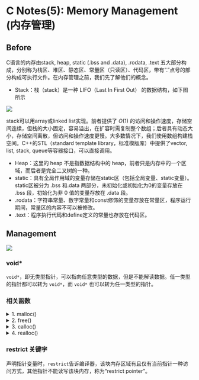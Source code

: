 # C Notes(5): Memory Management (内存管理)

## Before 

C语言的内存由stack, heap, static (.bss and .data), .rodata, .text 五大部分构成，分别称为栈区、堆区、静态区、常量区（只读区）、代码区，带有“.”点号的部分构成可执行文件。在内存管理之前，我们先了解他们的概念。

- Stack：栈（stack）是一种 LIFO（Last In First Out） 的数据结构，如下图所示

<div class="center"><img src="https://imagebank-0.oss-cn-beijing.aliyuncs.com/VS-PicGo/2024-07-15-15-07-26_CSeriesNotes(5)-MemoryManagement.jpg"/></div>

stack可以用array或linked list实现。前者提供了 $O(1)$ 的访问和操作速度，存储空间连续，但栈的大小固定，容易溢出，在扩容时需复制整个数组；后者具有动态大小，存储空间离散，但访问和操作速度更慢。大多数情况下，我们使用数组构建栈空间。C++的STL（standard template library，标准模版库）中提供了vector, list, stack, queue等容器接口，可以直接调用。

- Heap：这里的 heap 不是指数据结构中的 heap，前者只是内存中的一个区域，而后者是完全二叉树的一种。
- static：具有全局作用域的变量存储在static区（包括全局变量、static变量）。static区被分为 .bss 和.data 两部分，未初始化或初始化为0的变量存放在 .bss 段，初始化为非 0 值的变量存放在 .data 段。
- .rodata：字符串常量、数字常量和const修饰的变量存放在常量区，程序运行期间，常量区的内容不可以被修改。
- .text：程序执行代码和define定义的常量也存放在代码区。

## Management

<div class="center"><img src="https://imagebank-0.oss-cn-beijing.aliyuncs.com/VS-PicGo/2024-07-15-14-47-36_CSeriesNotes(5)-MemoryManagement.jpg"/></div>

### void* 

`void*`，即无类型指针，可以指向任意类型的数据，但是不能解读数据。任一类型的指针都可以转为 `void*`，而 `void*` 也可以转为任一类型的指针。

### 相关函数

<!-- details begin -->
<details>
<summary>1. malloc()</summary>

注意：`malloc()`不会对所分配的内存进行初始化，里面还保存着原来的值。

```c
/* 原型 */
void* malloc(size_t size);

/* 一般用法 */
int* p = (int*) malloc(sizeof(int) * 10);
if (p == NULL) {
  // 内存分配失败, dosomethinh
}
else {
    // 内存分配成功, 使用 p 指针
}
```
</details>
<!-- details begin -->
<details>
<summary>2. free()</summary>

`free()`释放已分配的内存，否则内存块一直被占用，直到程序结束。一个很常见的错误是，在函数内部分配了内存，但是函数调用结束时，没有使用`free()`释放内存。

```c
/* 原型 */
void free(void* block);

/* 一个例子 */
int* p = (int*) malloc(sizeof(int));
*p = 12;
free(p);
```
</details>
<!-- details begin -->
<details>
<summary>3. calloc()</summary>

分配内存并初始化为0，用法与`malloc()`类似。

```c
/* 原型 */
void* calloc( size_t num, size_t size );

/* 一般用法 */
int* p = (int*) calloc(sizeof(int) * 10);
if (p == NULL) {
  // 内存分配失败, dosomethinh
}
else {
    // 内存分配成功, 使用 p 指针
}
```
</details>
<!-- details begin -->
<details>
<summary>4. realloc()</summary>

放大或缩小已分配内存的大小，不对新增部分初始化。

```c
/* 原型 */
void *realloc( void *ptr, size_t new_size );


/* 一个例子 */
int* b;

b = malloc(sizeof(int) * 10);
b = realloc(b, sizeof(int) * 2000); 
```
</details>

### restrict 关键字

声明指针变量时，`restrict`告诉编译器，该块内存区域有且仅有当前指针一种访问方式，其他指针不能读写该块内存，称为“restrict pointer”。